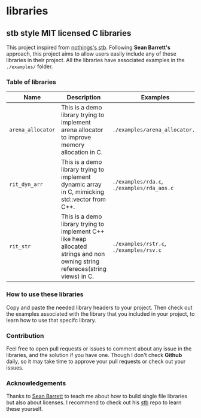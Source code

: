 # libraries 
## stb style MIT licensed C libraries 

This project inspired from [nothings's stb](https://github.com/nothings/stb). 
Following **Sean Barrett's** approach, this project aims to allow users easily 
include any of these libraries in their project. All the libraries have 
associated examples in the `./examples/` folder.

### Table of libraries
| Name              | Description                                                                                                                    | Examples                                   |
|-------------------|--------------------------------------------------------------------------------------------------------------------------------|--------------------------------------------|
| `arena_allocator` | This is a demo library trying to implement arena allocator to improve memory allocation in C.                                  | `./examples/arena_allocator.c`             |
| `rit_dyn_arr`     | This is a demo library trying to implement dynamic array in C, mimicking std::vector from C++.                                 | `./examples/rda.c`, `./examples/rda_aos.c` |
| `rit_str`         | This is a demo library trying to implement C++ like heap allocated strings and non owning string refereces(string views) in C. | `./examples/rstr.c`, `./examples/rsv.c`    |

### How to use these libraries
Copy and paste the needed library headers to your project. Then check out the 
examples associated with the library that you included in your project, to learn 
how to use that specifc library.

### Contribution
Feel free to open pull requests or issues to comment about any issue in the 
libraries, and the solution if you have one. Though I don't check **Github** daily,
so it may take time to approve your pull requests or check out your issues.

### Acknowledgements
Thanks to [Sean Barrett](https://github.com/nothings/) to teach me about how to
build single file libraries but also about licenses. I recommend to check out his
[stb](https://github.com/nothings/stb) repo to learn these yourself.

